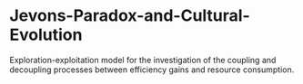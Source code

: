 # Jevons-Paradox-and-Cultural-Evolution
Exploration-exploitation model for the investigation of the coupling and decoupling processes between efficiency gains and resource consumption.
